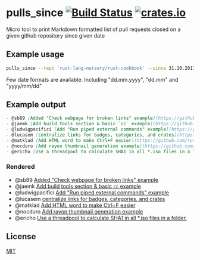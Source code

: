 # pulls_since [![Build Status](https://travis-ci.org/budziq/pulls_since.svg?branch=master)](https://travis-ci.org/budziq/pulls_since) [![crates.io](https://img.shields.io/crates/v/pulls_since.svg)](https://crates.io/crates/pulls_since)

Micro tool to print Markdown formatted list of pull requests
closed on a given github repository since given date

## Example usage

```bash
pulls_since --repo 'rust-lang-nursery/rust-cookbook' --since 31.10.2017
```

Few date formats are available. Including "dd.mm.yyyy", "dd.mm" and "yyyy/mm/dd"

## Example output

```markdown
- @sb89 [Added "Check webpage for broken links" example](https://github.com/rust-lang-nursery/rust-cookbook/pull/299)
- @jaemk [Add build tools section & basic `cc` example](https://github.com/rust-lang-nursery/rust-cookbook/pull/298)
- @ludwigpacifici [Add "Run piped external commands" example](https://github.com/rust-lang-nursery/rust-cookbook/pull/297)
- @lucasem [centralize links for badges, categories, and crates](https://github.com/rust-lang-nursery/rust-cookbook/pull/279)
- @matklad [Add HTML word to make Ctrl+F easier](https://github.com/rust-lang-nursery/rust-cookbook/pull/278)
- @nocduro [Add rayon thumbnail generation example](https://github.com/rust-lang-nursery/rust-cookbook/pull/275)
- @ericho [Use a threadpool to calculate SHA1 in all *.iso files in a folder.](https://github.com/rust-lang-nursery/rust-cookbook/pull/274)
```

### Rendered

- @sb89 [Added "Check webpage for broken links" example](https://github.com/rust-lang-nursery/rust-cookbook/pull/299)
- @jaemk [Add build tools section & basic `cc` example](https://github.com/rust-lang-nursery/rust-cookbook/pull/298)
- @ludwigpacifici [Add "Run piped external commands" example](https://github.com/rust-lang-nursery/rust-cookbook/pull/297)
- @lucasem [centralize links for badges, categories, and crates](https://github.com/rust-lang-nursery/rust-cookbook/pull/279)
- @matklad [Add HTML word to make Ctrl+F easier](https://github.com/rust-lang-nursery/rust-cookbook/pull/278)
- @nocduro [Add rayon thumbnail generation example](https://github.com/rust-lang-nursery/rust-cookbook/pull/275)
- @ericho [Use a threadpool to calculate SHA1 in all *.iso files in a folder.](https://github.com/rust-lang-nursery/rust-cookbook/pull/274)

## License

[MIT](LICENSE)
